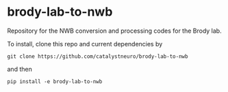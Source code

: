 # brody-lab-to-nwb
Repository for the NWB conversion and processing codes for the Brody lab.

To install, clone this repo and current dependencies by
```
git clone https://github.com/catalystneuro/brody-lab-to-nwb
```
and then
```
pip install -e brody-lab-to-nwb
```
